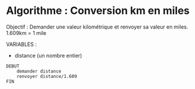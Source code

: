 # Algorithme : Conversion km en miles

Objectif : Demander une valeur kilométrique et renvoyer sa valeur en miles. 1.609km = 1 mile

VARIABLES :

-   distance (un nombre entier)

```
DEBUT
    demander distance
    renvoyer distance/1.609
FIN
